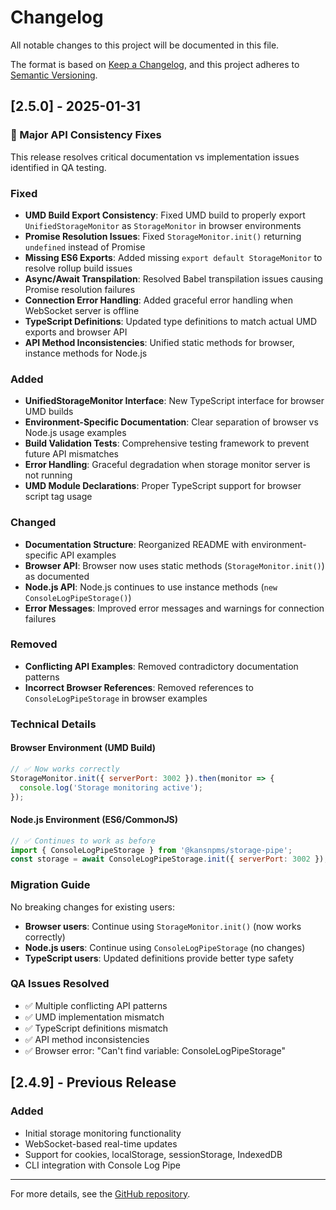 # Changelog

All notable changes to this project will be documented in this file.

The format is based on [Keep a Changelog](https://keepachangelog.com/en/1.0.0/), and this project
adheres to [Semantic Versioning](https://semver.org/spec/v2.0.0.html).

## [2.5.0] - 2025-01-31

### 🎉 Major API Consistency Fixes

This release resolves critical documentation vs implementation issues identified in QA testing.

### Fixed

- **UMD Build Export Consistency**: Fixed UMD build to properly export `UnifiedStorageMonitor` as
  `StorageMonitor` in browser environments
- **Promise Resolution Issues**: Fixed `StorageMonitor.init()` returning `undefined` instead of
  Promise
- **Missing ES6 Exports**: Added missing `export default StorageMonitor` to resolve rollup build
  issues
- **Async/Await Transpilation**: Resolved Babel transpilation issues causing Promise resolution
  failures
- **Connection Error Handling**: Added graceful error handling when WebSocket server is offline
- **TypeScript Definitions**: Updated type definitions to match actual UMD exports and browser API
- **API Method Inconsistencies**: Unified static methods for browser, instance methods for Node.js

### Added

- **UnifiedStorageMonitor Interface**: New TypeScript interface for browser UMD builds
- **Environment-Specific Documentation**: Clear separation of browser vs Node.js usage examples
- **Build Validation Tests**: Comprehensive testing framework to prevent future API mismatches
- **Error Handling**: Graceful degradation when storage monitor server is not running
- **UMD Module Declarations**: Proper TypeScript support for browser script tag usage

### Changed

- **Documentation Structure**: Reorganized README with environment-specific API examples
- **Browser API**: Browser now uses static methods (`StorageMonitor.init()`) as documented
- **Node.js API**: Node.js continues to use instance methods (`new ConsoleLogPipeStorage()`)
- **Error Messages**: Improved error messages and warnings for connection failures

### Removed

- **Conflicting API Examples**: Removed contradictory documentation patterns
- **Incorrect Browser References**: Removed references to `ConsoleLogPipeStorage` in browser
  examples

### Technical Details

#### Browser Environment (UMD Build)

```javascript
// ✅ Now works correctly
StorageMonitor.init({ serverPort: 3002 }).then(monitor => {
  console.log('Storage monitoring active');
});
```

#### Node.js Environment (ES6/CommonJS)

```javascript
// ✅ Continues to work as before
import { ConsoleLogPipeStorage } from '@kansnpms/storage-pipe';
const storage = await ConsoleLogPipeStorage.init({ serverPort: 3002 });
```

### Migration Guide

No breaking changes for existing users:

- **Browser users**: Continue using `StorageMonitor.init()` (now works correctly)
- **Node.js users**: Continue using `ConsoleLogPipeStorage` (no changes)
- **TypeScript users**: Updated definitions provide better type safety

### QA Issues Resolved

- ✅ Multiple conflicting API patterns
- ✅ UMD implementation mismatch
- ✅ TypeScript definitions mismatch
- ✅ API method inconsistencies
- ✅ Browser error: "Can't find variable: ConsoleLogPipeStorage"

## [2.4.9] - Previous Release

### Added

- Initial storage monitoring functionality
- WebSocket-based real-time updates
- Support for cookies, localStorage, sessionStorage, IndexedDB
- CLI integration with Console Log Pipe

---

For more details, see the
[GitHub repository](https://github.com/kgptapps/consolelogpipe/tree/main/packages/storage-monitor).
